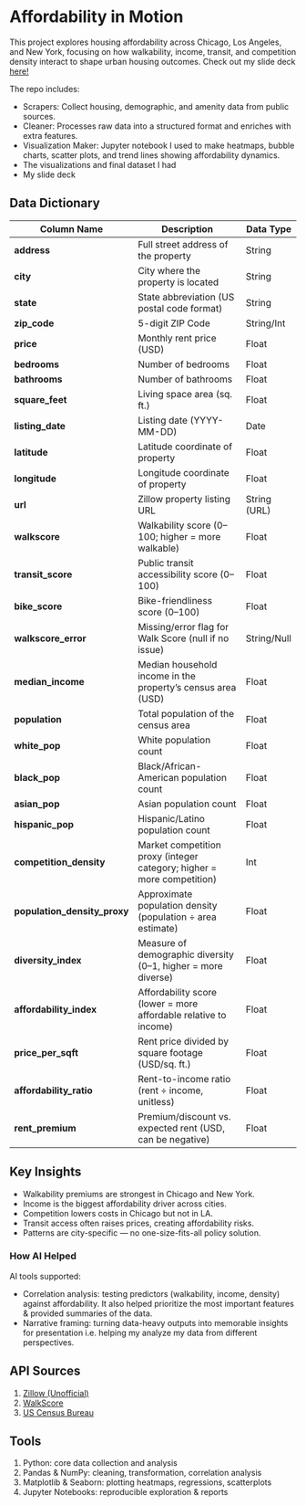 # Affordability in Motion

This project explores housing affordability across Chicago, Los Angeles, and New York, focusing on how walkability, income, transit, and competition density interact to shape urban housing outcomes. Check out my slide deck <a href="https://www.canva.com/design/DAGy4F6iRGc/OMoIUpeAomMOFMsWi06Hbw/edit?utm_content=DAGy4F6iRGc&utm_campaign=designshare&utm_medium=link2&utm_source=sharebutton">here!</a>

The repo includes:
- Scrapers: Collect housing, demographic, and amenity data from public sources.
- Cleaner: Processes raw data into a structured format and enriches with extra features.
- Visualization Maker: Jupyter notebook I used to make heatmaps, bubble charts, scatter plots, and trend lines showing affordability dynamics.
- The visualizations and final dataset I had
- My slide deck

## Data Dictionary
| Column Name                    | Description                                                            | Data Type    |
| ------------------------------ | ---------------------------------------------------------------------- | ------------ |
| **address**                    | Full street address of the property                                    | String       |
| **city**                       | City where the property is located                                     | String       |
| **state**                      | State abbreviation (US postal code format)                             | String       |
| **zip\_code**                  | 5-digit ZIP Code                                                       | String/Int   |
| **price**                      | Monthly rent price (USD)                                               | Float        |
| **bedrooms**                   | Number of bedrooms                                                     | Float        |
| **bathrooms**                  | Number of bathrooms                                                    | Float        |
| **square\_feet**               | Living space area (sq. ft.)                                            | Float        |
| **listing\_date**              | Listing date (YYYY-MM-DD)                                              | Date         |
| **latitude**                   | Latitude coordinate of property                                        | Float        |
| **longitude**                  | Longitude coordinate of property                                       | Float        |
| **url**                        | Zillow property listing URL                                            | String (URL) |
| **walkscore**                  | Walkability score (0–100; higher = more walkable)                      | Float        |
| **transit\_score**             | Public transit accessibility score (0–100)                             | Float        |
| **bike\_score**                | Bike-friendliness score (0–100)                                        | Float        |
| **walkscore\_error**           | Missing/error flag for Walk Score (null if no issue)                   | String/Null  |
| **median\_income**             | Median household income in the property’s census area (USD)            | Float        |
| **population**                 | Total population of the census area                                    | Float        |
| **white\_pop**                 | White population count                                                 | Float        |
| **black\_pop**                 | Black/African-American population count                                | Float        |
| **asian\_pop**                 | Asian population count                                                 | Float        |
| **hispanic\_pop**              | Hispanic/Latino population count                                       | Float        |
| **competition\_density**       | Market competition proxy (integer category; higher = more competition) | Int          |
| **population\_density\_proxy** | Approximate population density (population ÷ area estimate)            | Float        |
| **diversity\_index**           | Measure of demographic diversity (0–1, higher = more diverse)          | Float        |
| **affordability\_index**       | Affordability score (lower = more affordable relative to income)       | Float        |
| **price\_per\_sqft**           | Rent price divided by square footage (USD/sq. ft.)                     | Float        |
| **affordability\_ratio**       | Rent-to-income ratio (rent ÷ income, unitless)                         | Float        |
| **rent\_premium**              | Premium/discount vs. expected rent (USD, can be negative)              | Float        |

## Key Insights

- Walkability premiums are strongest in Chicago and New York.
- Income is the biggest affordability driver across cities.
- Competition lowers costs in Chicago but not in LA.
- Transit access often raises prices, creating affordability risks.
- Patterns are city-specific — no one-size-fits-all policy solution.

### How AI Helped
AI tools supported:
- Correlation analysis: testing predictors (walkability, income, density) against affordability. It also helped prioritize the most important features & provided summaries of the data.
- Narrative framing: turning data-heavy outputs into memorable insights for presentation i.e. helping my analyze my data from different perspectives.

## API Sources
1. <a href="https://rapidapi.com/s.mahmoud97/api/zillow56/playground/apiendpoint_519bc7c2-98fa-43d7-86c9-f209a2edf6f5"/>Zillow (Unofficial)</a>
2. <a href="https://www.walkscore.com/professional/api.php">WalkScore</a>
3. <a href="https://api.census.gov/data/key_signup.html">US Census Bureau</a>

## Tools
1. Python: core data collection and analysis
2. Pandas & NumPy: cleaning, transformation, correlation analysis
3. Matplotlib & Seaborn: plotting heatmaps, regressions, scatterplots
4. Jupyter Notebooks: reproducible exploration & reports
  
